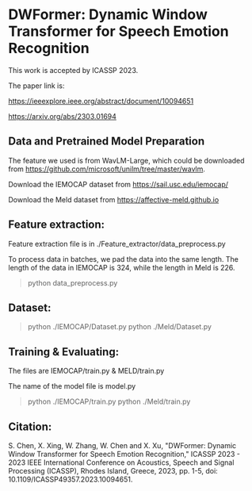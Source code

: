# DWFormer: Dynamic Window Transformer for Speech Emotion Recognition

This work is accepted by ICASSP 2023.

The paper link is: 

https://ieeexplore.ieee.org/abstract/document/10094651

https://arxiv.org/abs/2303.01694
## Data and Pretrained Model Preparation
The feature we used is from WavLM-Large, which could be downloaded from https://github.com/microsoft/unilm/tree/master/wavlm.

Download the IEMOCAP dataset from https://sail.usc.edu/iemocap/

Download the Meld dataset from https://affective-meld.github.io

## Feature extraction:
Feature extraction file is in ./Feature_extractor/data_preprocess.py

To process data in batches, we pad the data into the same length. The length of the data in IEMOCAP is 324, while the length in Meld
 is 226.
 
> python data_preprocess.py
## Dataset:
> python ./IEMOCAP/Dataset.py
> python ./Meld/Dataset.py
## Training & Evaluating:

The files are IEMOCAP/train.py & MELD/train.py

The name of the model file is model.py

> python ./IEMOCAP/train.py
> python ./Meld/train.py

## Citation:

S. Chen, X. Xing, W. Zhang, W. Chen and X. Xu, "DWFormer: Dynamic Window Transformer for Speech Emotion Recognition," ICASSP 2023 - 2023 IEEE International Conference on Acoustics, Speech and Signal Processing (ICASSP), Rhodes Island, Greece, 2023, pp. 1-5, doi: 10.1109/ICASSP49357.2023.10094651.
